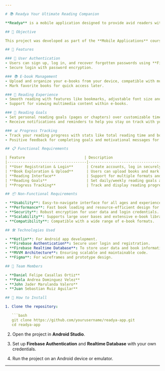 ```yaml
---

# 📚 Readya Your Ultimate Reading Companion

**Readya** is a mobile application designed to provide avid readers with a seamless and dynamic way to manage their downloaded e-books in various formats (PDF, EPUB, MOBI, AZW). The app includes reading habit support features, allowing users to set goals, receive reading reminders, and track their progress—all in one convenient place.

## 🎯 Objective

This project was developed as part of the **Mobile Applications** course to learn mobile development using **Kotlin** and **Firebase**. The goal was to create a functional e-book reader app with dynamic user features, focusing on usability and performance.

## 🚀 Features

### 🔑 User Authentication
- Users can sign up, log in, and recover forgotten passwords using **Firebase Authentication**.
- Secure login with password encryption.

### 📚 E-book Management
- Upload and organize your e-books from your device, compatible with multiple formats (PDF, EPUB, MOBI, AZW).
- Mark favorite books for quick access later.

### 📖 Reading Experience
- Smooth reading with features like bookmarks, adjustable font size and style, and a night reading mode.
- Support for viewing multimedia content within e-books.

### 🎯 Reading Goals
- Set personal reading goals (pages or chapters) over customizable time periods (daily or weekly).
- Receive notifications and reminders to help you stay on track with your reading goals.

### 📊 Progress Tracking
- Track your reading progress with stats like total reading time and books completed.
- Positive feedback for completing goals and motivational messages for missed goals.

## 📋 Functional Requirements

| Feature                           | Description                                                                 |
|------------------------------------|-----------------------------------------------------------------------------|
| **User Registration & Login**      | Create accounts, log in securely, and recover passwords.                     |
| **Book Exploration & Upload**      | Users can upload books and mark favorites.                                   |
| **Reading Interface**              | Support for multiple formats and features like bookmarks and night mode.     |
| **Reading Goals**                  | Set daily/weekly reading goals and receive notifications.                    |
| **Progress Tracking**              | Track and display reading progress with stats.                               |

## 📦 Non-Functional Requirements

- **Usability**: Easy-to-navigate interface for all ages and experience levels.
- **Performance**: Fast book loading and resource-efficient design for smooth reading experiences.
- **Security**: Robust encryption for user data and login credentials.
- **Scalability**: Supports large user bases and extensive e-book libraries.
- **Compatibility**: Compatible with a wide range of e-book formats.

## 🛠 Technologies Used

- **Kotlin**: For Android app development.
- **Firebase Authentication**: Secure user login and registration.
- **Firebase Realtime Database**: To store user data and book information.
- **MVVM Architecture**: Ensuring scalable and maintainable code.
- **Figma**: For wireframes and prototype design.

## 👥 Team Members

- **Daniel Felipe Casallas Ortiz**
- **Paola Andrea Dominguez Velez**
- **John Jader Marulanda Valero**
- **Juan Sebastian Ruiz Aguilar**

## 📱 How to Install

1. Clone the repository:

   ```bash
   git clone https://github.com/yourusername/readya-app.git
   cd readya-app
   ```

2. Open the project in **Android Studio**.

3. Set up **Firebase Authentication** and **Realtime Database** with your own credentials.

4. Run the project on an Android device or emulator.

---
```

